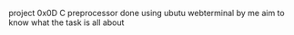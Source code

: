 project 0x0D C preprocessor
done using ubutu webterminal
by me
aim to know what the task is all about
